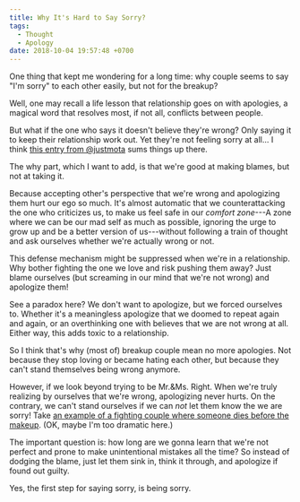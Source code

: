 ```yaml
---
title: Why It's Hard to Say Sorry?
tags:
  - Thought
  - Apology
date: 2018-10-04 19:57:48 +0700
---
```


One thing that kept me wondering for a long time: why couple seems to say "I'm sorry" to each other easily, but not for the breakup?

Well, one may recall a life lesson that relationship goes on with apologies, a magical word that resolves most, if not all, conflicts between people.

But what if the one who says it doesn't believe they're wrong? Only saying it to keep their relationship work out. Yet they're not feeling sorry at all... I think [this entry from @justmota][@justmota dont apologise] sums things up there.

The why part, which I want to add, is that we're good at making blames, but not at taking it.

Because accepting other's perspective that we're wrong and apologizing them hurt our ego so much. It's almost automatic that we counterattacking the one who criticizes us, to make us feel safe in our *comfort zone*---A zone where we can be our mad self as much as possible, ignoring the urge to grow up and be a better version of us---without following a train of thought and ask ourselves whether we're actually wrong or not.

This defense mechanism might be suppressed when we're in a relationship. Why bother fighting the one we love and risk pushing them away? Just blame ourselves (but screaming in our mind that we're not wrong) and apologize them!

See a paradox here? We don't want to apologize, but we forced ourselves to. Whether it's a meaningless apologize that we doomed to repeat again and again, or an overthinking one with believes that we are not wrong at all. Either way, this adds toxic to a relationship.

So I think that's why (most of) breakup couple mean no more apologies. Not because they stop loving or became hating each other, but because they can't stand themselves being wrong anymore.

However, if we look beyond trying to be Mr.&Ms. Right. When we're truly realizing by ourselves that we're wrong, apologizing never hurts. On the contrary, we can't stand ourselves if we can *not* let them know the we are sorry! Take [an example of a fighting couple where someone dies before the makeup][room39 if only]. (OK, maybe I'm too dramatic here.)

The important question is: how long are we gonna learn that we're not perfect and prone to make unintentional mistakes all the time? So instead of dodging the blame, just let them sink in, think it through, and apologize if found out guilty.

Yes, the first step for saying sorry, is being sorry.


[@justmota dont apologise]: //medium.com/@justmota/don-t-apologise-if-you-think-you-re-right-17ad4aea5c4f
[room39 if only]: //youtu.be/vuO7HNE_-qg
